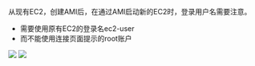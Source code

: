 从现有EC2，创建AMI后，在通过AMI启动新的EC2时，登录用户名需要注意。
- 需要使用原有EC2的登录名ec2-user
- 而不能使用连接页面提示的root账户

![](https://i.loli.net/2019/06/14/5d03177615d8e60402.png)
![](https://i.loli.net/2019/06/14/5d031776394e946746.png)
